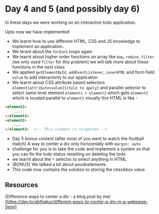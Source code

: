 # Day 4 and 5 (and possibly day 6)

In these days we were working on an interactive todo application. 

Upto now we have implemented

- We learnt how to use different HTML, CSS and JS knowledge to implement an application.
- We lerant about the `forEach` loops again
- We learnt about higher order functions on array like `map`, `reduce`, `filter` (we only used `filter` for this problem) we will talk more about these functions in the next class
- We applied `getElementById`, `addEventListener`, `innerHTML` and form field `value` to add interactivity to our application
- We learnt about CSS attribute based selectors `element[attribute=value]{style to apply}` and parallel selector to select same level element `element1 + element2` which gets `element2` which is located parallel to `element1` visually this HTML is like -
```html
<element1>
    ...
</element1>
<element2>
    ...
</element2>  <!-- This element is targetted -->
```
- Day 5 bonus content (after most of you went to watch the football match) A way to center a div only horizontally with `margin: auto`
- challenge for you is to take the code and implement a system so that you can fix the todo status resetting on deleting the todo
- we learnt about the `*` selector to select anything in HTML
- (BONUS) We talked a bit about psudoelements.
- This code now contains the solution to storing the checkbox value


## Resources

(Difference ways to center a div - a blog post by me)[https://dev.to/abthakur/different-ways-to-center-a-div-in-a-webpage-5enn]
